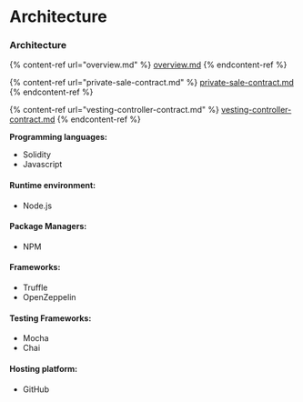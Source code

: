 # Architecture

### Architecture

{% content-ref url="overview.md" %}
[overview.md](overview.md)
{% endcontent-ref %}

{% content-ref url="private-sale-contract.md" %}
[private-sale-contract.md](private-sale-contract.md)
{% endcontent-ref %}

{% content-ref url="vesting-controller-contract.md" %}
[vesting-controller-contract.md](vesting-controller-contract.md)
{% endcontent-ref %}

**Programming languages:**

* Solidity
* Javascript

#### Runtime environment:

* Node.js

#### Package Managers:

* NPM

#### Frameworks:

* Truffle
* OpenZeppelin

#### Testing Frameworks:

* Mocha
* Chai

#### Hosting platform:

* GitHub
